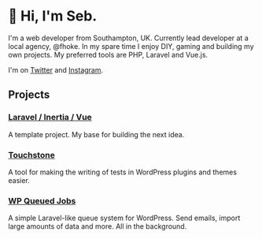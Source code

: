# 👋 Hi, I'm Seb.

I'm a web developer from Southampton, UK. Currently lead developer at a local agency, @fhoke. In my spare time I enjoy DIY, gaming and building my own projects. My preferred tools are PHP, Laravel and Vue.js.

I'm on [Twitter](https://twitter.com/sebkaydesign) and [Instagram](https://www.instagram.com/sebkaydesign/).

## Projects

### [Laravel / Inertia / Vue](https://github.com/SebKay/laravel-inertia-template)

A template project. My base for building the next idea.


### [Touchstone](https://github.com/SebKay/touchstone)

A tool for making the writing of tests in WordPress plugins and themes easier.


### [WP Queued Jobs](https://github.com/SebKay/wp-queued-jobs)

A simple Laravel-like queue system for WordPress. Send emails, import large amounts of data and more. All in the background.
